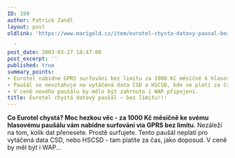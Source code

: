 ```yaml
---
ID: 199
author: Patrick Zandl
layout: post
oldlink: 'https://www.marigold.cz/item/eurotel-chysta-datovy-pausal-bez-limitu

  '
post_date: 2003-03-27 18:47:00
post_excerpt: ''
published: true
summary_points:
- Eurotel nabídne GPRS surfování bez limitu za 1000 Kč měsíčně k hlasovému paušálu.
- Paušál se nevztahuje na vytáčená data CSD a HSCSD, kde se platí za čas.
- V ceně nového paušálu by mělo být zahrnuto i WAP připojení.
title: Eurotel chystá datový paušál – bez limitu!!!
---
```


<STRONG>Co Eurotel chystá? Moc hezkou věc - za 1000 Kč měsíčně ke svému hlasovému paušálu vám nabídne surfování via GPRS bez limitu</STRONG>. Nezáleží na tom, kolik dat přenesete. Prostě surfujete. Tento paušál neplatí pro vytáčená data CSD, nebo HSCSD - tam platíte za čas, jako doposud. V ceně by měl být i WAP...